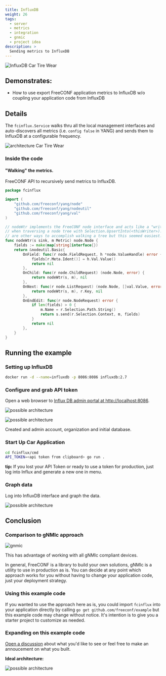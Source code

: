 ```yaml
---
title: InfluxDB
weight: 26
tags:
  - server
  - metrics
  - integration
  - gnmic
  - project idea
description: >
  Sending metrics to InfluxDB
---
```


![InfluxDB Car Tire Wear](images/influxdb.png)

## Demonstrates:

* How to use export FreeCONF application metrics to InfluxDB w/o coupling your application code from InfluxDB

## Details

The `fcinflux.Service` walks thru all the local management interfaces and auto-discovers all metrics (i.e. `config false` in YANG) and sends them to InfluxDB at a configurable frequency.

![architecture Car Tire Wear](images/architecture.png)

### Inside the code

#### "Walking" the metrics.

FreeCONF API to recursively send metrics to InfluxDB.

```go
package fcinflux

import (
	"github.com/freeconf/yang/node"
	"github.com/freeconf/yang/nodeutil"
	"github.com/freeconf/yang/val"
)

// nodeWtr implements the FreeCONF node interface and acts like a "writer"
// when traversing a node tree with Selection.UpsertInto(<thisWriter>). There
// are other ways to accomplish walking a tree but this seemed easiest.
func nodeWtr(s sink, m Metric) node.Node {
	fields := make(map[string]interface{})
	return &nodeutil.Basic{
		OnField: func(r node.FieldRequest, h *node.ValueHandle) error {
			fields[r.Meta.Ident()] = h.Val.Value()
			return nil
		},
		OnChild: func(r node.ChildRequest) (node.Node, error) {
			return nodeWtr(s, m), nil
		},
		OnNext: func(r node.ListRequest) (node.Node, []val.Value, error) {
			return nodeWtr(s, m), r.Key, nil
		},
		OnEndEdit: func(r node.NodeRequest) error {
			if len(fields) > 0 {
				m.Name = r.Selection.Path.String()
				return s.send(r.Selection.Context, m, fields)
			}
			return nil
		},
	}
}

```

## Running the example

### Setting up InfluxDB

```bash
docker run -d --name=influxdb -p 8086:8086 influxdb:2.7
```

### Configure and grab API token

Open a web browser to [Influx DB admin portal at http://localhost:8086](http://localhost:8086).

![possible architecture](images/setup-org.png)

![possible architecture](images/api-token.png)

Created and admin account, organization and initial database.

### Start Up Car Application

```bash
cd fcinflux/cmd
API_TOKEN=<api token from clipboard> go run .
```

**tip:** If you lost your API Token or ready to use a token for production, just log into Influx and generate a new one in menu.

### Graph data

Log into InfluxDB interface and graph the data.

![possible architecture](images/influx-graph.png)

## Conclusion

### Comparison to gNMIc approach

![gnmic](images/gnmic-approach.png)

This has advantage of working with all gNMIc compliant devices. 

In general, FreeCONF is a library to build your own solutions, gNMIc is a utility to use in production as is. You can decide at any point which approach works for you without having to change your application code, just your deployment strategy.

### Using this example code

If you wanted to use the approach here as is, you could import `fcinflux` into your application directly by calling `go get github.com/freeconf/example` but this example code may change without notice.  It's intention is to give you a starter project to customize as needed.

### Expanding on this example code

[Open a discussion](https://github.com/orgs/freeconf/discussions) about what you'd like to see or feel free to make an annoucement on what you built.

**Ideal architecture:**

![possible architecture](images/possible-architecture.png)

